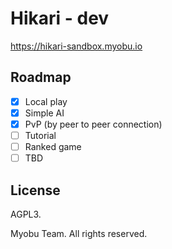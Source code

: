 # Hikari - dev

https://hikari-sandbox.myobu.io

## Roadmap

- [x] Local play
- [x] Simple AI
- [x] PvP (by peer to peer connection)
- [ ] Tutorial
- [ ] Ranked game
- [ ] TBD

## License

AGPL3.

Myobu Team. All rights reserved.
